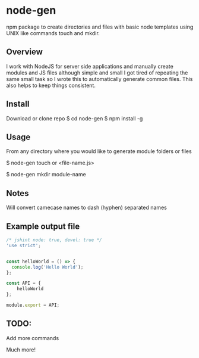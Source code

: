 # node-gen
npm package to create directories and files with basic node templates using UNIX like commands touch and mkdir.

## Overview
I work with NodeJS for server side applications and manually create modules and JS files although simple and small I got tired of repeating the same small task so I wrote this to automatically generate common files.  This also helps to keep things consistent.

## Install
Download or clone repo
$ cd node-gen
$ npm install -g

## Usage
From any directory where you would like to generate module folders or files

$ node-gen touch <file-name> or <file-name.js>

$ node-gen mkdir module-name

## Notes
Will convert camecase names to dash (hyphen) separated names

## Example output file
```javascript
/* jshint node: true, devel: true */
'use strict';


const helloWorld = () => {
  console.log('Hello World');  
};

const API = {
    helloWorld
};

module.export = API;
```

## TODO:
Add more commands

Much more!
